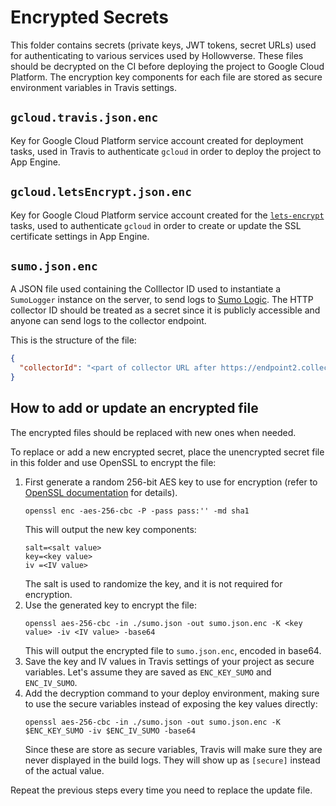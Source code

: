 # Encrypted Secrets

This folder contains secrets (private keys, JWT tokens, secret URLs) used for authenticating to various services used by Hollowverse. These files should be decrypted on the CI before deploying the project to Google Cloud Platform. The encryption key components for each file are stored as secure environment variables in Travis settings.

## `gcloud.travis.json.enc`
Key for Google Cloud Platform service account created for deployment tasks, used in Travis to authenticate `gcloud` in order to deploy the project to App Engine.

## `gcloud.letsEncrypt.json.enc`

Key for Google Cloud Platform service account created for the [`lets-encrypt`](../letsEncrypt) tasks, used to authenticate `gcloud` in order to create or update the SSL certificate settings in App Engine.

## `sumo.json.enc`
A JSON file used containing the Colllector ID used to instantiate a `SumoLogger` instance on the server, to send logs to [Sumo Logic](https://www.sumologic.com/). The HTTP collector ID should be treated as a secret since it is publicly accessible and anyone can send logs to the collector endpoint.

This is the structure of the file:

```json
{
  "collectorId": "<part of collector URL after https://endpoint2.collection.us2.sumologic.com/receiver/v1/http/>"
}
```

## How to add or update an encrypted file
The encrypted files should be replaced with new ones when needed.

To replace or add a new encrypted secret, place the unencrypted secret file in this folder and use OpenSSL to encrypt the file:

1. First generate a random 256-bit AES key to use for encryption (refer to [OpenSSL documentation](https://wiki.openssl.org/index.php/Enc) for details).
    ```
    openssl enc -aes-256-cbc -P -pass pass:'' -md sha1
    ```
    This will output the new key components:
    ```
    salt=<salt value>
    key=<key value>
    iv =<IV value>
    ```
    The salt is used to randomize the key, and it is not required for encryption.
2. Use the generated key to encrypt the file:
    ```
    openssl aes-256-cbc -in ./sumo.json -out sumo.json.enc -K <key value> -iv <IV value> -base64
    ```
    This will output the encrypted file to `sumo.json.enc`, encoded in base64.
3. Save the key and IV values in Travis settings of your project as secure variables. Let's assume they are saved as `ENC_KEY_SUMO` and `ENC_IV_SUMO`.
4. Add the decryption command to your deploy environment, making sure to use the secure variables instead of exposing the key values directly:
    ```
    openssl aes-256-cbc -in ./sumo.json -out sumo.json.enc -K $ENC_KEY_SUMO -iv $ENC_IV_SUMO -base64
    ```
    Since these are store as secure variables, Travis will make sure they are never displayed in the build logs. They will show up as `[secure]` instead of the actual value.

Repeat the previous steps every time you need to replace the update file.
